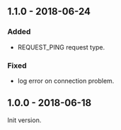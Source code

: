 ## 1.1.0 - 2018-06-24

### Added

- REQUEST_PING request type.

### Fixed

- log error on connection problem.

## 1.0.0 - 2018-06-18

Init version.
